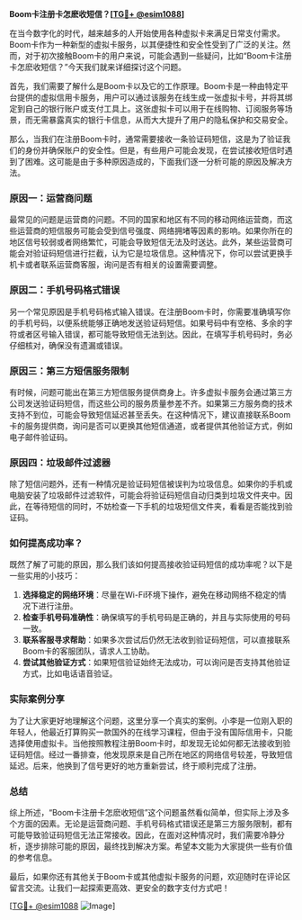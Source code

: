 **Boom卡注册卡怎麽收短信？[[TG💪+ @esim1088](https://t.me/s/esim1088)]**

在当今数字化的时代，越来越多的人开始使用各种虚拟卡来满足日常支付需求。Boom卡作为一种新型的虚拟卡服务，以其便捷性和安全性受到了广泛的关注。然而，对于初次接触Boom卡的用户来说，可能会遇到一些疑问，比如“Boom卡注册卡怎麽收短信？”今天我们就来详细探讨这个问题。

首先，我们需要了解什么是Boom卡以及它的工作原理。Boom卡是一种由特定平台提供的虚拟信用卡服务，用户可以通过该服务在线生成一张虚拟卡号，并将其绑定到自己的银行账户或支付工具上。这张虚拟卡可以用于在线购物、订阅服务等场景，而无需暴露真实的银行卡信息，从而大大提升了用户的隐私保护和交易安全。

那么，当我们在注册Boom卡时，通常需要接收一条验证码短信，这是为了验证我们的身份并确保账户的安全性。但是，有些用户可能会发现，在尝试接收短信时遇到了困难。这可能是由于多种原因造成的，下面我们逐一分析可能的原因及解决方法。

### 原因一：运营商问题

最常见的问题是运营商的问题。不同的国家和地区有不同的移动网络运营商，而这些运营商的短信服务可能会受到信号强度、网络拥堵等因素的影响。如果你所在的地区信号较弱或者网络繁忙，可能会导致短信无法及时送达。此外，某些运营商可能会对验证码短信进行拦截，认为它是垃圾信息。这种情况下，你可以尝试更换手机卡或者联系运营商客服，询问是否有相关的设置需要调整。

### 原因二：手机号码格式错误

另一个常见原因是手机号码格式输入错误。在注册Boom卡时，你需要准确填写你的手机号码，以便系统能够正确地发送验证码短信。如果号码中有空格、多余的字符或者区号输入错误，都可能导致短信无法到达。因此，在填写手机号码时，务必仔细核对，确保没有遗漏或错误。

### 原因三：第三方短信服务限制

有时候，问题可能出在第三方短信服务提供商身上。许多虚拟卡服务会通过第三方公司发送验证码短信，而这些公司的服务质量参差不齐。如果第三方服务商的技术支持不到位，可能会导致短信延迟甚至丢失。在这种情况下，建议直接联系Boom卡的服务提供商，询问是否可以更换其他短信通道，或者提供其他验证方式，例如电子邮件验证码。

### 原因四：垃圾邮件过滤器

除了短信问题外，还有一种情况是验证码短信被误判为垃圾信息。如果你的手机或电脑安装了垃圾邮件过滤软件，可能会将验证码短信自动归类到垃圾文件夹中。因此，在等待短信的同时，不妨检查一下手机的垃圾短信文件夹，看看是否能找到验证码。

### 如何提高成功率？

既然了解了可能的原因，那么我们该如何提高接收验证码短信的成功率呢？以下是一些实用的小技巧：

1. **选择稳定的网络环境**：尽量在Wi-Fi环境下操作，避免在移动网络不稳定的情况下进行注册。
2. **检查手机号码准确性**：确保填写的手机号码是正确的，并且与实际使用的号码一致。
3. **联系客服寻求帮助**：如果多次尝试后仍然无法收到验证码短信，可以直接联系Boom卡的客服团队，请求人工协助。
4. **尝试其他验证方式**：如果短信验证始终无法成功，可以询问是否支持其他验证方式，比如电话语音验证。

### 实际案例分享

为了让大家更好地理解这个问题，这里分享一个真实的案例。小李是一位刚入职的年轻人，他最近打算购买一款国外的在线学习课程，但由于没有国际信用卡，只能选择使用虚拟卡。当他按照教程注册Boom卡时，却发现无论如何都无法接收到验证码短信。经过一番排查，他发现原来是自己所在地区的网络信号较差，导致短信延迟。后来，他换到了信号更好的地方重新尝试，终于顺利完成了注册。

### 总结

综上所述，“Boom卡注册卡怎麽收短信”这个问题虽然看似简单，但实际上涉及多个方面的因素。无论是运营商问题、手机号码格式错误还是第三方服务限制，都有可能导致验证码短信无法正常接收。因此，在面对这种情况时，我们需要冷静分析，逐步排除可能的原因，最终找到解决方案。希望本文能为大家提供一些有价值的参考信息。

最后，如果你还有其他关于Boom卡或其他虚拟卡服务的问题，欢迎随时在评论区留言交流。让我们一起探索更高效、更安全的数字支付方式吧！

[[TG💪+ @esim1088](https://t.me/s/esim1088) ![Image](https://i.postimg.cc/4NQfJmqS/Snipaste-2025-05-13-00-14-12.png)]